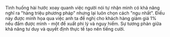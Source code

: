 Tình huống hài hước xoay quanh việc người nói tự nhận mình có khả năng nghĩ ra "hàng triệu phương pháp" nhưng lại luôn chọn cách "ngu nhất". Điều này được minh họa qua việc anh ta đề nghị cho khách hàng giảm giá 1% nếu đấm được mình - một đề xuất phi lý và nguy hiểm. Sự tương phản giữa khả năng tư duy và quyết định thực tế tạo nên tiếng cười.
